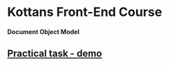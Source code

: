 # Kottans Front-End Course

#### Document Object Model

## [Practical task - demo](https://github.com/KurosavaAkira/kottans-frontend/task_js_dom/practical_task/index.html)